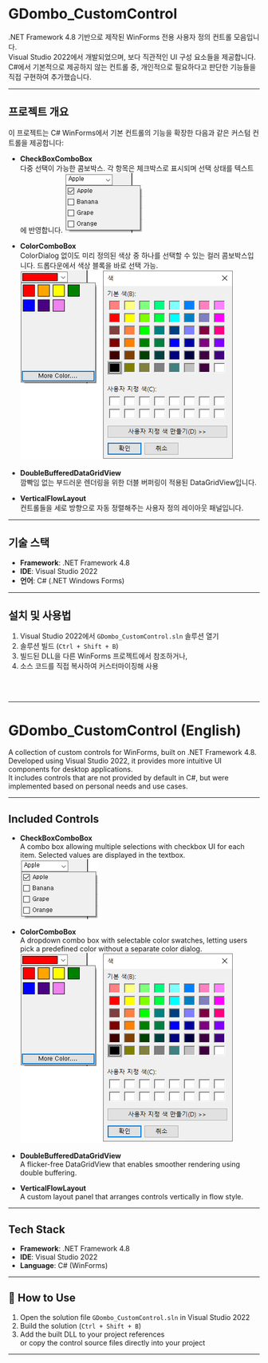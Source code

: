 
# GDombo_CustomControl

.NET Framework 4.8 기반으로 제작된 WinForms 전용 사용자 정의 컨트롤 모음입니다.  
Visual Studio 2022에서 개발되었으며, 보다 직관적인 UI 구성 요소들을 제공합니다.  
C#에서 기본적으로 제공하지 않는 컨트롤 중, 개인적으로 필요하다고 판단한 기능들을 직접 구현하여 추가했습니다.

---

## 프로젝트 개요

이 프로젝트는 C# WinForms에서 기본 컨트롤의 기능을 확장한 다음과 같은 커스텀 컨트롤을 제공합니다:

- **CheckBoxComboBox**  
  다중 선택이 가능한 콤보박스. 각 항목은 체크박스로 표시되며 선택 상태를 텍스트에 반영합니다.
![CheckBoxComboBox](./Images/CheckBoxComboBox.png)

- **ColorComboBox**  
  ColorDialog 없이도 미리 정의된 색상 중 하나를 선택할 수 있는 컬러 콤보박스입니다. 드롭다운에서 색상 블록을 바로 선택 가능.
![ColorComboBox](./Images/ColorComboBox.png)

- **DoubleBufferedDataGridView**  
  깜빡임 없는 부드러운 렌더링을 위한 더블 버퍼링이 적용된 DataGridView입니다.

- **VerticalFlowLayout**  
  컨트롤들을 세로 방향으로 자동 정렬해주는 사용자 정의 레이아웃 패널입니다.
  
---

## 기술 스택

- **Framework**: .NET Framework 4.8  
- **IDE**: Visual Studio 2022  
- **언어**: C# (.NET Windows Forms)  

---

## 설치 및 사용법

1. Visual Studio 2022에서 `GDombo_CustomControl.sln` 솔루션 열기
2. 솔루션 빌드 (`Ctrl + Shift + B`)
3. 빌드된 DLL을 다른 WinForms 프로젝트에서 참조하거나,
4. 소스 코드를 직접 복사하여 커스터마이징해 사용


<br><br>

---

# GDombo_CustomControl (English)

A collection of custom controls for WinForms, built on .NET Framework 4.8.  
Developed using Visual Studio 2022, it provides more intuitive UI components for desktop applications.  
It includes controls that are not provided by default in C#, but were implemented based on personal needs and use cases.

---

## Included Controls

- **CheckBoxComboBox**  
  A combo box allowing multiple selections with checkbox UI for each item. Selected values are displayed in the textbox.
![CheckBoxComboBox](./Images/CheckBoxComboBox.png)

- **ColorComboBox**  
  A dropdown combo box with selectable color swatches, letting users pick a predefined color without a separate color dialog.
![ColorComboBox](./Images/ColorComboBox.png)

- **DoubleBufferedDataGridView**  
  A flicker-free DataGridView that enables smoother rendering using double buffering.
  
- **VerticalFlowLayout**  
  A custom layout panel that arranges controls vertically in flow style.
  
---

## Tech Stack

- **Framework**: .NET Framework 4.8  
- **IDE**: Visual Studio 2022  
- **Language**: C# (WinForms)

---

## 🧪 How to Use

1. Open the solution file `GDombo_CustomControl.sln` in Visual Studio 2022
2. Build the solution (`Ctrl + Shift + B`)
3. Add the built DLL to your project references  
   or copy the control source files directly into your project

---
